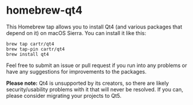 # homebrew-qt4

This Homebrew tap allows you to install Qt4 (and various packages that depend on it) on macOS Sierra. You can install it like this:

    brew tap cartr/qt4
    brew tap-pin cartr/qt4
    brew install qt4

Feel free to submit an issue or pull request if you run into any problems or have any suggestions for improvements to the packages.

**Please note:** Qt4 is unsupported by its creators, so there are likely security/usability problems with it that will never be resolved. If you can, please consider migrating your projects to Qt5.
